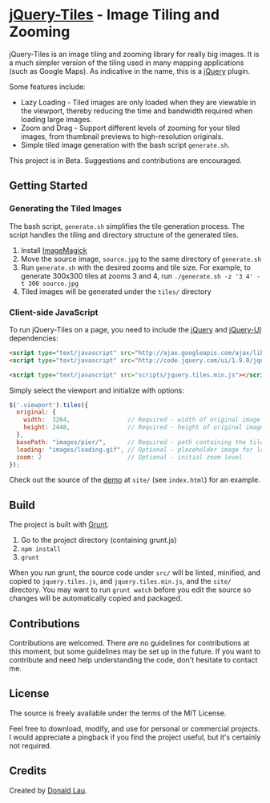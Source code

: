 [jQuery-Tiles](http://tiles.hackyon.com) - Image Tiling and Zooming
===================================================================

jQuery-Tiles is an image tiling and zooming library for really big images. It is a much simpler version of the tiling used in many mapping applications (such as Google Maps). As indicative in the name, this is a [jQuery](http://jquery.com) plugin.

Some features include:

* Lazy Loading - Tiled images are only loaded when they are viewable in the viewport, thereby reducing the time and bandwidth required when loading large images.
* Zoom and Drag - Support different levels of zooming for your tiled images, from thumbnail previews to high-resolution originals.
* Simple tiled image generation with the bash script ```generate.sh```.

This project is in Beta. Suggestions and contributions are encouraged.


Getting Started
--------------------------------------

### Generating the Tiled Images
The bash script, ```generate.sh``` simplifies the tile generation process. The script handles the tiling and directory structure of the generated tiles. 

1. Install [ImageMagick](http://www.imagemagick.org/script/binary-releases.php)
2. Move the source image, ```source.jpg``` to the same directory of ```generate.sh```
3. Run ```generate.sh``` with the desired zooms and tile size. For example, to generate 300x300 tiles at zooms 3 and 4, run ```./generate.sh -z '3 4' -t 300 source.jpg```
4. Tiled images will be generated under the ```tiles/``` directory

### Client-side JavaScript
To run jQuery-Tiles on a page, you need to include the [jQuery](http://jquery.com/) and [jQuery-UI](http://jqueryui.com/) dependencies:

```html
<script type="text/javascript" src="http://ajax.googleapis.com/ajax/libs/jquery/1.8.2/jquery.min.js"></script>
<script type="text/javascript" src="http://code.jquery.com/ui/1.9.0/jquery-ui.js"></script>

<script type="text/javascript" src="scripts/jquery.tiles.min.js"></script>
```

Simply select the viewport and initialize with options:

```javascript
$('.viewport').tiles({
  original: {
    width:  3264,                // Required - width of original image
    height: 2448,                // Required - height of original image
  },
  basePath: "images/pier/",      // Required - path containing the tiles/ directory
  loading: "images/loading.gif", // Optional - placeholder image for loading images
  zoom: 2                        // Optional - initial zoom level
});
```

Check out the source of the [demo](http://tiles.hackyon.com) at ```site/``` (see ```index.html```) for an example.


Build
--------------------------------------
The project is built with [Grunt](http://gruntjs.com/).

1. Go to the project directory (containing grunt.js)
2. ```npm install```
3. ```grunt```

When you run grunt, the source code under ```src/``` will be linted, minified, and copied to ```jquery.tiles.js```, and ```jquery.tiles.min.js```, and the ```site/``` directory. You may want to run ```grunt watch``` before you edit the source so changes will be automatically copied and packaged.


Contributions
--------------------------------------
Contributions are welcomed. There are no guidelines for contributions at this moment, but some guidelines may be set up in the future. If you want to contribute and need help understanding the code, don't hesitate to contact me.


License
--------------------------------------
The source is freely available under the terms of the MIT License. 

Feel free to download, modify, and use for personal or commercial projects. I would appreciate a pingback if you find the project useful, but it's certainly not required. 


Credits
--------------------------------------

Created by [Donald Lau](http://www.badassdon.com).

